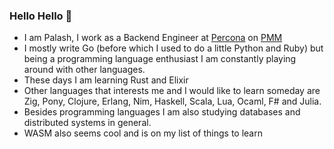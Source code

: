### Hello Hello 👋

- I am Palash, I work as a Backend Engineer at [Percona](https://www.percona.com/) on [PMM](https://www.percona.com/software/database-tools/percona-monitoring-and-management)
- I mostly write Go (before which I used to do a little Python and Ruby) but being a programming language enthusiast I am constantly playing around with other languages.
- These days I am learning Rust and Elixir
- Other languages that interests me and I would like to learn someday are Zig, Pony, Clojure, Erlang, Nim, Haskell, Scala, Lua, Ocaml, F# and Julia.
- Besides programming languages I am also studying databases and distributed systems in general.
- WASM also seems cool and is on my list of things to learn

<!--
**palash25/palash25** is a ✨ _special_ ✨ repository because its `README.md` (this file) appears on your GitHub profile.

Here are some ideas to get you started:

- 🔭 I’m currently working on ...
- 🌱 I’m currently learning ...
- 👯 I’m looking to collaborate on ...
- 🤔 I’m looking for help with ...
- 💬 Ask me about ...
- 📫 How to reach me: ...
- 😄 Pronouns: ...
- ⚡ Fun fact: ...
-->
